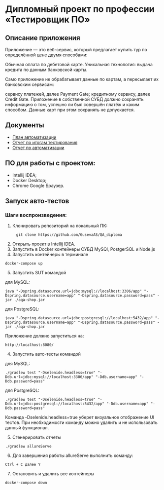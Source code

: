 # Дипломный проект по профессии «Тестировщик ПО»

## Описание приложения
Приложение — это веб-сервис, который предлагает купить тур по определённой цене двумя способами:

Обычная оплата по дебетовой карте.
Уникальная технология: выдача кредита по данным банковской карты.

Само приложение не обрабатывает данные по картам, а пересылает их банковским сервисам:

сервису платежей, далее Payment Gate;
кредитному сервису, далее Credit Gate.
Приложение в собственной СУБД должно сохранять информацию о том, успешно ли был совершён платёж и каким способом. Данные карт при этом сохранять не допускается.

## Документы
* [План автоматизации]()
* [Отчет по итогам тестирования]()
* [Отчет по автоматизации]()

## ПО для работы с проектом:
- Intellij IDEA;
- Docker Desktop;
- Chrome Google Браузер.

## Запуск авто-тестов
### Шаги воспроизведения:
1. Клонировать репозиторий на локальный ПК:
```
     git clone https://github.com/GusevaAS/QA_diploma
```   
2. Открыть проект в Intellij IDEA.
3. Запустить в Docker контейнеры СУБД MySQl, PostgerSQL и Node.js
4. Запустить контейнеры в терминале
``` 
docker-compose up
```
5. Запустить SUT командой

для MySQL:
``` 
java "-Dspring.datasource.url=jdbc:mysql://localhost:3306/app" "-Dspring.datasource.username=app" "-Dspring.datasource.password=pass" -jar ./aqa-shop.jar
```
для PostgreSQL:
```
java "-Dspring.datasource.url=jdbc:postgresql://localhost:5432/app" "-Dspring.datasource.username=app" "-Dspring.datasource.password=pass" -jar ./aqa-shop.jar
```
Приложение должно запуститься на:
```
http://localhost:8080/
```

4. Запустить авто-тесты командой

для MySQL:
```
./gradlew test "-Dselenide.headless=true" "-Ddb.url=jdbc:mysql://localhost:3306/app" "-Ddb.username=app" "-Ddb.password=pass"
```
для PostgreSQL:
```
./gradlew test "-Dselenide.headless=true" "-Ddb.url=jdbc:postgresql://localhost:5432/app" "-Ddb.username=app" "-Ddb.password=pass"
```
Команда -Dselenide.headless=true уберет визуальное отображение UI тестов. При необходимости команду можно удалить и не использовать данный функционал.

5. Сгенерировать отчеты
``` 
./gradlew allureServe
``` 
6. Для завершения работы allureServe выполнить команду:
```
Ctrl + С далее Y
```
7. Остановить и удалить все контейнеры
``` 
docker-compose down 
``` 